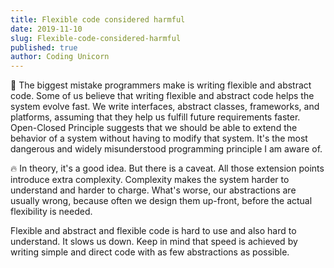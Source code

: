 ```yaml
---
title: Flexible code considered harmful
date: 2019-11-10
slug: Flexible-code-considered-harmful
published: true
author: Coding Unicorn
---
```


🧠 The biggest mistake programmers make is writing flexible and abstract code. Some of us believe that writing flexible and abstract code helps the system evolve fast. We write interfaces, abstract classes, frameworks, and platforms, assuming that they help us fulfill future requirements faster.
⠀
Open-Closed Principle suggests that we should be able to extend the behavior of a system without having to modify that system. It's the most dangerous and widely misunderstood programming principle I am aware of.

🔥 In theory, it's a good idea. But there is a caveat. All those extension points introduce extra complexity. Complexity makes the system harder to understand and harder to charge. What's worse, our abstractions are usually wrong, because often we design them up-front, before the actual flexibility is needed.

Flexible and abstract and flexible code is hard to use and also hard to understand. It slows us down. Keep in mind that speed is achieved by writing simple and direct code with as few abstractions as possible.
